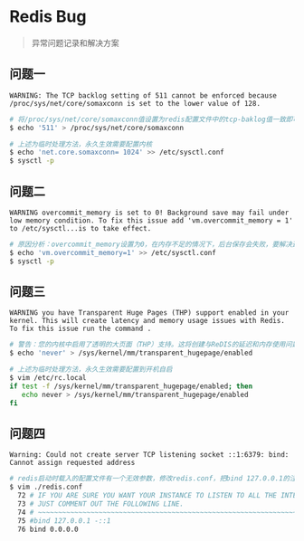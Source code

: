 # Redis Bug

> 异常问题记录和解决方案

## 问题一

`WARNING: The TCP backlog setting of 511 cannot be enforced because /proc/sys/net/core/somaxconn is set to the lower value of 128.`

```bash
# 将/proc/sys/net/core/somaxconn值设置为redis配置文件中的tcp-baklog值一致即可
$ echo '511' > /proc/sys/net/core/somaxconn

# 上述为临时处理方法，永久生效需要配置内核
$ echo 'net.core.somaxconn= 1024' >> /etc/sysctl.conf
$ sysctl -p
```

## 问题二

`WARNING overcommit_memory is set to 0! Background save may fail under low memory condition. To fix this issue add 'vm.overcommit_memory = 1' to /etc/sysctl...is to take effect.`

```bash
# 原因分析：overcommit_memory设置为0，在内存不足的情况下，后台保存会失败，要解决这个问题需要将此值改为1，然后重新加载，使其生效
$ echo 'vm.overcommit_memory=1' >> /etc/sysctl.conf 
$ sysctl -p
```

## 问题三

`WARNING you have Transparent Huge Pages (THP) support enabled in your kernel. This will create latency and memory usage issues with Redis. To fix this issue run the command .`

```bash
# 警告：您的内核中启用了透明的大页面（THP）支持。这将创建与ReDIS的延迟和内存使用问题。若要修复此问题，请运行命令“EngEng/mS/mL/mM/ExpListNo.HugPoIP/启用”为root，并将其添加到您的/etc/rc.local，以便在重新启动后保留设置。在禁用THP之后，必须重新启动redis。
$ echo 'never' > /sys/kernel/mm/transparent_hugepage/enabled

# 上述为临时处理方法，永久生效需要配置到开机自启
$ vim /etc/rc.local
if test -f /sys/kernel/mm/transparent_hugepage/enabled; then
   echo never > /sys/kernel/mm/transparent_hugepage/enabled
fi
```

## 问题四

`Warning: Could not create server TCP listening socket ::1:6379: bind: Cannot assign requested address`

```bash
# redis启动时载入的配置文件有一个无效参数，修改redis.conf，把bind 127.0.0.1的注释，并改成0
$ vim ./redis.conf
  72 # IF YOU ARE SURE YOU WANT YOUR INSTANCE TO LISTEN TO ALL THE INTERFACES
  73 # JUST COMMENT OUT THE FOLLOWING LINE.
  74 # ~~~~~~~~~~~~~~~~~~~~~~~~~~~~~~~~~~~~~~~~~~~~~~~~~~~~~~~~~~~~~~~~~~~~~~~~
  75 #bind 127.0.0.1 -::1
  76 bind 0.0.0.0
```
